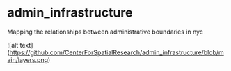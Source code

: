 # admin_infrastructure
Mapping the relationships between administrative boundaries in nyc

![alt text] (https://github.com/CenterForSpatialResearch/admin_infrastructure/blob/main/layers.png)
